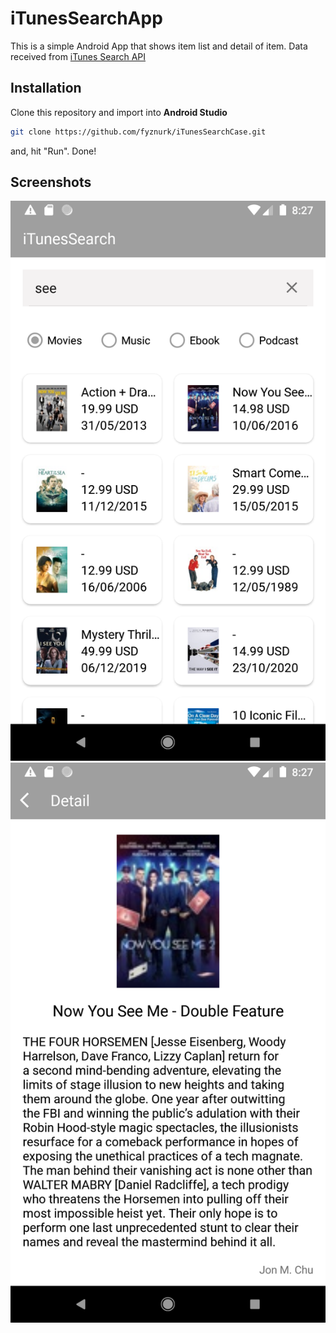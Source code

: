 # iTunesSearchApp

This is a simple Android App that shows item list and detail of item. Data received from [iTunes Search API](https://affiliate.itunes.apple.com/resources/documentation/itunes-store-web-service-search-api)

## Installation

Clone this repository and import into **Android Studio**
```bash
git clone https://github.com/fyznurk/iTunesSearchCase.git
```
and, hit "Run". Done!

## Screenshots
![All List](https://github.com/fyznurk/iTunesSearchCase/blob/master/screenshots/all_list.png)
![Item Detail](https://github.com/fyznurk/iTunesSearchCase/blob/master/screenshots/item_detail.png)
